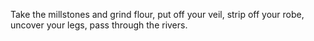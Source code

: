 Take the millstones and grind flour, put off your veil, strip off your robe, uncover your legs, pass through the rivers.
